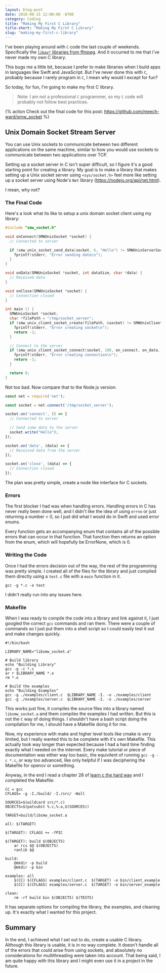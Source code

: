 ```yaml
---
layout: blog-post
date: 2018-08-15 12:00:00 -0700
category: Coding
title: "Making My First C Library"
title-short: "Making My First C Library"
slug: "making-my-first-c-library"
---
```


I've been playing around with `C` code the last couple of weekends. Specifically the [`libav*` libraries from ffmpeg](https://trac.ffmpeg.org/wiki/Using%20libav*). And it occurred to me that i've never made my own C library. 

This bugs me a little bit, because I prefer to make libraries when I build apps in languages like Swift and JavaScript. But I've never done this with `C`, probably because I rarely program in `C`, I mean why would I except for fun?

So today, for fun, I'm going to make my first C library. 

> Note: I am not a professional `C` programmer, so my `C` code will probably not follow best practices.

{% action
  Check out the final code for this post: <https://github.com/meech-ward/smw_socket>
%}

## Unix Domain Socket Stream Server

You can use Unix sockets to communicate between two different applications on the same machine, similar to how you would use sockets to communicate between two applications over TCP.

Setting up a socket server in C isn't super difficult, so I figure it's a good starting point for creating a library. My goal is to make a library that makes setting up a Unix socket server using `<sys/socket.h>` feel more like setting up a socket server using Node's `Net` library (https://nodejs.org/api/net.html).

I mean, why not?

### The Final Code

Here's a look what its like to setup a unix domain socket client using my library:

```c
#include "smw_socket.h"

void onConnect(SMWUnixSocket *socket) {
  // Connected to server

  if (smw_unix_socket_send_data(socket, 6, "Hello") != SMWUnixServerSocketSendDataErrorNone) {
    fprintf(stderr, "Error sending data\n");
  }
}

void onData(SMWUnixSocket *socket, int dataSize, char *data) {
  // Received data
}

void onClose(SMWUnixSocket *socket) {
  // Connection closed
}

int main () {
  SMWUnixSocket *socket;
  char *filePath = "/tmp/socket_server";
  if (smw_unix_client_socket_create(filePath, &socket) != SMWUnixClientSocketConnectErrorNone) {
    fprintf(stderr, "Error creating socket\n");
    return -1;
  }

  // Connect to the server
  if (smw_unix_client_socket_connect(socket, 100, on_connect, on_data, on_close) != SMWUnixClientSocketConnectErrorNone) {
    fprintf(stderr, "Error creating connection\n");
    return -1;
  }

  return 0;
}
```

Not too bad. Now compare that to the Node.js version:

```js
const net = require('net');

const socket = net.connect('/tmp/socket_server');

socket.on('connect', () => {
  // Connected to server

  // Send some data to the server
  socket.write("Hello");
});

socket.on('data', (data) => {
  // Received data from the server
});

socket.on('close', (data) => {
  // Connection closed
});
```


The plan was pretty simple, create a node like interface for C sockets. 

### Errors

The first blocker I had was when handling errors. Handling errors in C has never really been done well, and I didn't like the idea of using `errno` or just returning a number < 0, so I just did what I would do in Swift and used error enums. 

Every function gets an accompanying enum that contains all of the possible errors that can occur in that function. That function then returns an option from the enum, which will hopefully be ErrorNone, which is 0.

### Writing the Code

Once I had the errors decision out of the way, the rest of the programming was pretty simple. I created all of the files for the library and just compiled them directly using a `test.c` file with a `main` function in it. 

```shell
gcc -g *.c -o test
```

I didn't really run into any issues here.

### Makefile

When I was ready to compile the code into a library and link against it, I just googled the correct `gcc` commands and ran them. There were a couple of commands so I just put them into a shell script so I could easily test it out and make changes quickly. 

```shell
#!/bin/bash

LIBRARY_NAME="libsmw_socket.a"

# Build library
echo "Building Library"
gcc -g -c *.c
ar r $LIBRARY_NAME *.o
rm *.o

# Build the examples
echo "Building Examples"
gcc -g ./examples/client.c  $LIBRARY_NAME -I. -o ./examples/client
gcc -g ./examples/server.c  $LIBRARY_NAME -I. -o ./examples/server
```

This works just fine, it compiles the source files into a library named `libsmw_socket.a` and them compiles the examples I had written. But this is not the `C` way of doing things. I shouldn't have a bash script doing the compilation for me, I should have a Makefile doing it for me.

Now, my experience with make and higher level tools like cmake is very limited, but I really wanted this to be complete with it's own Makefile. This actually took way longer than expected because I had a hard time finding exactly what I needed on the internet. Every make tutorial or piece of documentation was either way too basic, the equivilent of running `gcc -g -c *.c`, or way too advanced, like only helpful if I was deciphering the Makefile for opencv or something. 

Anyway, in the end I read a chapter 28 of [learn c the hard way](https://www.safaribooksonline.com/library/view/learn-c-the/9780133124385/) and I completed the Makefile:

```make
CC = gcc
CFLAGS= -g -I./build/ -I./src/ -Wall

SOURCES=$(wildcard src/*.c) 
OBJECTS=$(patsubst %.c,%.o,$(SOURCES))

TARGET=build/libsmw_socket.a

all: $(TARGET) 

$(TARGET): CFLAGS += -fPIC

$(TARGET): build $(OBJECTS)
	ar rcs $@ $(OBJECTS)
	ranlib $@

build:
	@mkdir -p build
	@mkdir -p bin

examples: all
	$(CC) $(CFLAGS) examples/client.c  $(TARGET) -o bin/client_example
	$(CC) $(CFLAGS) examples/server.c  $(TARGET) -o bin/server_example

clean:
	rm -rf build bin $(OBJECTS) $(TESTS)
```

It has separate options for compiling the library, the examples, and cleaning up. It's exactly what I wanted for this project.

## Summary

In the end, I achieved what I set out to do, create a usable C library. Although this library is usable, it is in no way complete. It doesn't handle all of the errors that could arise from using sockets, and absolutely no considerations for multithreading were taken into account. That being said, I am quite happy with this library and I might even use it in a project in the future. 
